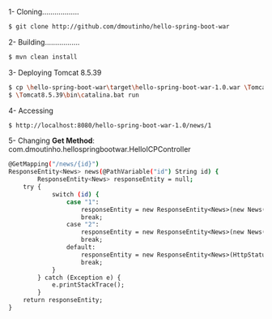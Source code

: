 1- Cloning..................
```sh
$ git clone http://github.com/dmoutinho/hello-spring-boot-war
```

2- Building.................
```sh
$ mvn clean install
```

3- Deploying Tomcat 8.5.39
```sh
$ cp \hello-spring-boot-war\target\hello-spring-boot-war-1.0.war \Tomcat8.5.39\webapps
$ \Tomcat8.5.39\bin\catalina.bat run
```

4- Accessing
```sh
$ http://localhost:8080/hello-spring-boot-war-1.0/news/1
```

5- Changing **Get Method**: com.dmoutinho.hellospringbootwar.HelloICPController
```sh
@GetMapping("/news/{id}")
ResponseEntity<News> news(@PathVariable("id") String id) {
		ResponseEntity<News> responseEntity = null;
    try {
    		switch (id) {
				case "1":
		    		responseEntity = new ResponseEntity<News>(new News("Title 1","Content 1"),HttpStatus.OK);
					break;
				case "2":
		    		responseEntity = new ResponseEntity<News>(new News("Title 2","Content 2"),HttpStatus.OK);
					break;
				default:
		    		responseEntity = new ResponseEntity<News>(HttpStatus.NOT_FOUND);
					break;
			}
		} catch (Exception e) {
			e.printStackTrace();
		}
    return responseEntity;
}
```
